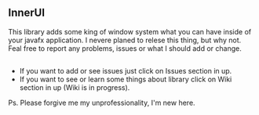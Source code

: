 ## InnerUI
This library adds some king of window system what you can have inside of your javafx application.
I nevere planed to relese this thing, but why not. 
Feal free to report any problems, issues or what I should add or change.

##
* If you want to add or see issues just click on Issues section in up.
* If you want to see or learn some things about library click on Wiki section in up (Wiki is in progress).

Ps. Please forgive me my unprofessionality, I'm new here.
